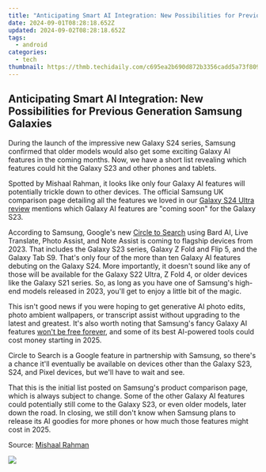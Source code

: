 ```yaml
---
title: "Anticipating Smart AI Integration: New Possibilities for Previous Generation Samsung Galaxies"
date: 2024-09-01T08:28:18.652Z
updated: 2024-09-02T08:28:18.652Z
tags:
  - android
categories:
  - tech
thumbnail: https://thmb.techidaily.com/c695ea2b690d872b3356cadd5a73f8095d4e1f1e6e591a347bc63bd49bbead62.jpeg
---
```


## Anticipating Smart AI Integration: New Possibilities for Previous Generation Samsung Galaxies

During the launch of the impressive new Galaxy S24 series, Samsung confirmed that older models would also get some exciting Galaxy AI features in the coming months. Now, we have a short list revealing which features could hit the Galaxy S23 and other phones and tablets.

 Spotted by Mishaal Rahman, it looks like only four Galaxy AI features will potentially trickle down to other devices. The official Samsung UK comparison page detailing all the features we loved in our [Galaxy S24 Ultra review](https://vimeo-videos.techidaily.com/2024-approved-mastering-profit-strategies-for-vimeo-content-creators/) mentions which Galaxy AI features are "coming soon" for the Galaxy S23.

 According to Samsung, Google's new [Circle to Search](https://ios-pokemon-go.techidaily.com/will-pokemon-go-ban-the-account-if-you-use-pgsharp-on-apple-iphone-11-pro-drfone-by-drfone-virtual-ios/) using Bard AI, Live Translate, Photo Assist, and Note Assist is coming to flagship devices from 2023\. That includes the Galaxy S23 series, Galaxy Z Fold and Flip 5, and the Galaxy Tab S9\. That's only four of the more than ten Galaxy AI features debuting on the Galaxy S24\. More importantly, it doesn't sound like any of those will be available for the Galaxy S22 Ultra, Z Fold 4, or older devices like the Galaxy S21 series. So, as long as you have one of Samsung's high-end models released in 2023, you'll get to enjoy a little bit of the magic.

 This isn't good news if you were hoping to get generative AI photo edits, photo ambient wallpapers, or transcript assist without upgrading to the latest and greatest. It's also worth noting that Samsung's fancy Galaxy AI features [won't be free forever](https://screen-mirroring-recording.techidaily.com/2024-approved-unlocking-stream-efficiency-obs-meets-zoom/), and some of its best AI-powered tools could cost money starting in 2025.

 Circle to Search is a Google feature in partnership with Samsung, so there's a chance it'll eventually be available on devices other than the Galaxy S23, S24, and Pixel devices, but we'll have to wait and see.

 That this is the initial list posted on Samsung's product comparison page, which is always subject to change. Some of the other Galaxy AI features could potentially still come to the Galaxy S23, or even older models, later down the road. In closing, we still don't know when Samsung plans to release its AI goodies for more phones or how much those features might cost in 2025.

 Source: [Mishaal Rahman](https://androiddev.social/@MishaalRahman/111880200914276447)

<ins class="adsbygoogle"
     style="display:block"
     data-ad-format="autorelaxed"
     data-ad-client="ca-pub-7571918770474297"
     data-ad-slot="1223367746"></ins>



<ins class="adsbygoogle"
     style="display:block"
     data-ad-client="ca-pub-7571918770474297"
     data-ad-slot="8358498916"
     data-ad-format="auto"
     data-full-width-responsive="true"></ins>



<!-- affiliate ads begin -->
<a href="https://secure.2checkout.com/order/checkout.php?PRODS=2201613&QTY=1&AFFILIATE=108875&CART=1"><img src="https://www.macdvdripperpro.com/images/devices-3.png" border="0"></a>
<!-- affiliate ads end -->